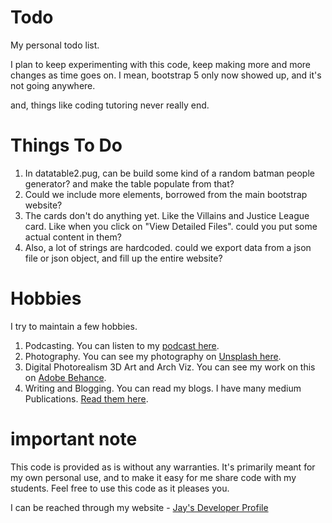 # Todo

My personal todo list.

I plan to keep experimenting with this code, keep making more and more changes as time goes on. I mean, bootstrap 5 only now showed up, and it's not going anywhere.

and, things like coding tutoring never really end.

# Things To Do

1. In datatable2.pug, can be build some kind of a random batman people generator? and make the table populate from that?
1. Could we include more elements, borrowed from the main bootstrap website?
1. The cards don't do anything yet. Like the Villains and Justice League card. Like when you click on "View Detailed Files". could you put some actual content in them?
1. Also, a lot of strings are hardcoded. could we export data from a json file or json object, and fill up the entire website?

# Hobbies

I try to maintain a few hobbies.

1. Podcasting. You can listen to my [podcast here](https://stories.thechalakas.com/listen-to-podcast/).
1. Photography. You can see my photography on [Unsplash here](https://unsplash.com/@jay_neeruhaaku).
1. Digital Photorealism 3D Art and Arch Viz. You can see my work on this on [Adobe Behance](https://www.behance.net/vijayasimhabr).
1. Writing and Blogging. You can read my blogs. I have many medium Publications. [Read them here](https://medium.com/@vijayasimhabr).

# important note

This code is provided as is without any warranties. It's primarily meant for my own personal use, and to make it easy for me share code with my students. Feel free to use this code as it pleases you.

I can be reached through my website - [Jay's Developer Profile](https://jay-study-nildana.github.io/developerprofile)
